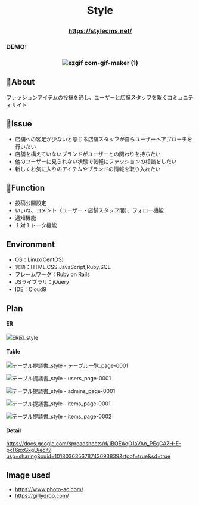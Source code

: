 # <p align="center">Style</p>
### <p align="center">https://stylecms.net/</p>
### DEMO:
### <p align="center">![ezgif com-gif-maker (1)](https://user-images.githubusercontent.com/100408560/195263776-1c7f7a87-c744-4b4e-a38a-3ec0c6501018.gif)</p>

## :bear:About
ファッションアイテムの投稿を通し、ユーザーと店舗スタッフを繋ぐコミュニティサイト

## :rabbit:Issue
- 店舗への客足が少ないと感じる店舗スタッフが自らユーザーへアプローチを行いたい
- 店舗を構えていないブランドがユーザーとの関わりを持ちたい
- 他のユーザーに見られない状態で気軽にファッションの相談をしたい
- 新しくお気に入りのアイテムやブランドの情報を取り入れたい

## :pig:Function
- 投稿公開設定
- いいね、コメント（ユーザー・店舗スタッフ間）、フォロー機能
- 通知機能
- １対１トーク機能

## Environment
- OS：Linux(CentOS)
- 言語：HTML,CSS,JavaScript,Ruby,SQL
- フレームワーク：Ruby on Rails
- JSライブラリ：jQuery
- IDE：Cloud9


## Plan

#### ER
![ER図_style](https://user-images.githubusercontent.com/100408560/195279301-508f0df0-a688-4b52-9f96-5561eb0ab012.jpg)



#### Table
![テーブル提議書_style - テーブル一覧_page-0001](https://user-images.githubusercontent.com/100408560/196145337-c863be9d-11b6-4d68-9f71-184146b00ba1.jpg)

![テーブル提議書_style - users_page-0001](https://user-images.githubusercontent.com/100408560/196165329-10e298eb-4cce-44c7-82d4-9ab38a79ea64.jpg)

![テーブル提議書_style - admins_page-0001](https://user-images.githubusercontent.com/100408560/196165502-f66d9e77-eb9e-4d21-9273-64cd4192034e.jpg)

![テーブル提議書_style - items_page-0001](https://user-images.githubusercontent.com/100408560/196165984-2a6c5b95-a24e-40fa-9316-ed30a56c4990.jpg)

![テーブル提議書_style - items_page-0002](https://user-images.githubusercontent.com/100408560/196166110-e9bfb454-ecbf-4c54-b10c-c7cd78e2ec83.jpg)

#### Detail
https://docs.google.com/spreadsheets/d/1BOEAqO1aVAn_PEqCA7H-E-pxT6pxGxgU/edit?usp=sharing&ouid=101803635678743693839&rtpof=true&sd=true


## Image used
- https://www.photo-ac.com/
- https://girlydrop.com/
